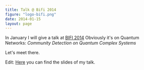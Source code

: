 ```yaml
---
title: Talk @ Bifi 2014
figure: "logo-bifi.png"
date: 2014-01-15
layout: page
---
```


In January I will give a talk at [BIFI 2014](http://bifi.es/events/bifi2014/)
Obviously it's on Quantum Networks: 
_Community Detection on Quantum Complex Systems_

Let's meet there.

Edit:
[Here](/files/talk-bifi-2014.pdf) you can find the slides of my talk.
